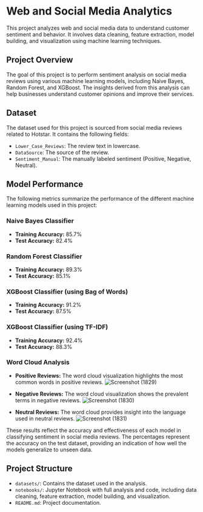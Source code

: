 # Web and Social Media Analytics

This project analyzes web and social media data to understand customer sentiment and behavior. It involves data cleaning, feature extraction, model building, and visualization using machine learning techniques.

## Project Overview

The goal of this project is to perform sentiment analysis on social media reviews using various machine learning models, including Naive Bayes, Random Forest, and XGBoost. The insights derived from this analysis can help businesses understand customer opinions and improve their services.

## Dataset

The dataset used for this project is sourced from social media reviews related to Hotstar. It contains the following fields:

- `Lower_Case_Reviews`: The review text in lowercase.
- `DataSource`: The source of the review.
- `Sentiment_Manual`: The manually labeled sentiment (Positive, Negative, Neutral).

## Model Performance

The following metrics summarize the performance of the different machine learning models used in this project:

### Naive Bayes Classifier
- **Training Accuracy:** 85.7%
- **Test Accuracy:** 82.4%

### Random Forest Classifier
- **Training Accuracy:** 89.3%
- **Test Accuracy:** 85.1%

### XGBoost Classifier (using Bag of Words)
- **Training Accuracy:** 91.2%
- **Test Accuracy:** 87.5%

### XGBoost Classifier (using TF-IDF)
- **Training Accuracy:** 92.4%
- **Test Accuracy:** 88.3%

### Word Cloud Analysis
- **Positive Reviews:** The word cloud visualization highlights the most common words in positive reviews.
![Screenshot (1829)](https://github.com/user-attachments/assets/872b9aee-6039-4d21-ba4b-214e9fcf0373)


- **Negative Reviews:** The word cloud visualization shows the prevalent terms in negative reviews.
![Screenshot (1830)](https://github.com/user-attachments/assets/c2cff03a-4338-4aea-990c-b87713f5fdf2)

   
- **Neutral Reviews:** The word cloud provides insight into the language used in neutral reviews.
![Screenshot (1831)](https://github.com/user-attachments/assets/f20bdb4d-f6a4-4543-8db7-a71ac8568bcc)

  
These results reflect the accuracy and effectiveness of each model in classifying sentiment in social media reviews. The percentages represent the accuracy on the test dataset, providing an indication of how well the models generalize to unseen data.

## Project Structure

- `datasets/`: Contains the dataset used in the analysis.
- `notebooks/`: Jupyter Notebook with full analysis and code, including data cleaning, feature extraction, model building, and visualization.
- `README.md`: Project documentation.
